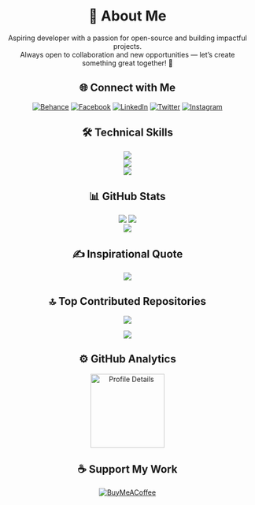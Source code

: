 <div align="center">

# 💫 About Me
Aspiring developer with a passion for open-source and building impactful projects.  
Always open to collaboration and new opportunities — let’s create something great together! 🚀

## 🌐 Connect with Me
[![Behance](https://img.shields.io/badge/Behance-1769ff?logo=behance&logoColor=white)](https://behance.net/AdilMunawar)
[![Facebook](https://img.shields.io/badge/Facebook-%231877F2.svg?logo=Facebook&logoColor=white)](https://facebook.com/AdilMunawar)
[![LinkedIn](https://img.shields.io/badge/LinkedIn-0A66C2?logo=linkedin&logoColor=white)](https://linkedin.com/in/adilmunawar)
[![Twitter](https://img.shields.io/badge/Twitter-1DA1F2?logo=twitter&logoColor=white)](https://twitter.com/adilfromavj)
[![Instagram](https://img.shields.io/badge/Instagram-E4405F?logo=instagram&logoColor=white)](https://instagram.com/adilfromavj)

## 🛠️ Technical Skills
<a href="https://adilmunawar.vercel.app">
  <img src="https://skillicons.dev/icons?i=react,nodejs,typescript,stackoverflow,netlify,obsidian,firebase,supabase" />
</a>
<br/>
<a href="https://adilmunawar.vercel.app">
  <img src="https://skillicons.dev/icons?i=html,css,replit,figma,git,github,vercel,vscode" />
</a>
<br/>
<a href="https://adilmunawar.vercel.app">
  <img src="https://skillicons.dev/icons?i=azure,googlecloud,docker,aws,sass,devto,htmx,fastapi" />
</a>

## 📊 GitHub Stats
<img src="https://github-readme-stats.vercel.app/api?username=AdilMunawar&theme=nightowl&hide_border=false&include_all_commits=true&count_private=true" />
<img src="https://github-readme-streak-stats.herokuapp.com/?user=AdilMunawar&theme=nightowl&hide_border=false" /></br>
<img src="https://github-readme-stats.vercel.app/api/top-langs/?username=AdilMunawar&theme=nightowl&hide_border=false&include_all_commits=true&count_private=true&layout=compact" />

## ✍️ Inspirational Quote
<img src="https://quotes-github-readme.vercel.app/api?type=horizontal&theme=tokyonight" />

## 🔝 Top Contributed Repositories
<img src="https://github-contributor-stats.vercel.app/api?username=AdilMunawar&limit=5&theme=nightowl&combine_all_yearly_contributions=true" />

[![](https://visitcount.itsvg.in/api?id=AdilMunawar&icon=7&color=1)](https://visitcount.itsvg.in)

## ⚙️ GitHub Analytics
<a href="https://github.com/Adilmunawar">
  <picture>
    <source media="(prefers-color-scheme: dark)" srcset="http://github-profile-summary-cards.vercel.app/api/cards/profile-details?username=Adilmunawar&theme=gotham">
    <source media="(prefers-color-scheme: light)" srcset="http://github-profile-summary-cards.vercel.app/api/cards/profile-details?username=Adilmunawar&theme=nord_bright">
    <img height="150em" src="http://github-profile-summary-cards.vercel.app/api/cards/profile-details?username=Adilmunawar&theme=nord_bright" alt="Profile Details">
</a>

## ☕ Support My Work
[![BuyMeACoffee](https://img.shields.io/badge/Buy%20Me%20a%20Coffee-ffdd00?style=for-the-badge&logo=buy-me-a-coffee&logoColor=black)](https://buymeacoffee.com/adilfromavj)
</div>
